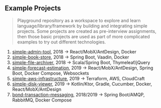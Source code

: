 ## Example Projects

> Playground repository as a workspace to explore and learn language/library/framework by building and integrating simple projects.
> Some projects are created as pre-interview assignments, then those basic projects are used as part of more complicated examples
> to try out different technologies.

1. [simple-admin-tool](simple-admin-tool/README.md), 2018 &#8594; React/MobX/AntDesign, Docker
2. [simple-book-store](simple-book-store/README.md), 2018 &#8594; Spring Boot, Vaadin, Docker
3. [simple-file-archiver](simple-file-archiver/README.md), 2018 &#8594; Scala/Spring Boot, Thymeleaf/jQuery
4. [simple-forecast-estimation](simple-forecast-estimation/README.md), 2019 &#8594; React/MobX/AntDesign, Spring Boot, Docker Compose, Websockets
5. [simple-aws-infrastructure](simple-aws-infrastructure/README.md), 2019 &#8594; Terraform, AWS, CloudCraft
6. [simple-disk-viewer](simple-disk-viewer/README.md), 2019 &#8594; Kotlin/Ktor, Gradle, Cucumber, Docker, React/MobX/AntDesign
7. [bond-transaction-messaging](bond-transaction-messaging/README.md), 2018/2019 &#8594; Spring Boot/AMQP, RabbitMQ, Docker Compose
